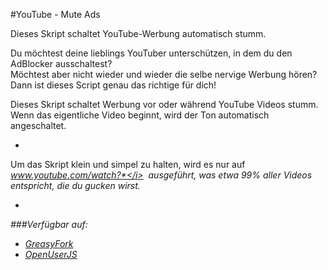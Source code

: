 #YouTube - Mute Ads

Dieses Skript schaltet YouTube-Werbung automatisch stumm.

Du möchtest deine lieblings YouTuber unterschützen, in dem du den AdBlocker ausschaltest?  
Möchtest aber nicht wieder und wieder die selbe nervige Werbung hören?  
Dann ist dieses Script genau das richtige für dich!  

Dieses Skript schaltet Werbung vor oder während YouTube Videos stumm.  
Wenn das eigentliche Video beginnt, wird der Ton automatisch angeschaltet.

-
Um das Skript klein und simpel zu halten, wird es nur auf <i>www.youtube.com/watch?*</i> &nbsp;ausgeführt, was etwa 99% aller Videos entspricht, die du gucken wirst.

-
###Verfügbar auf:

- [GreasyFork](https://greasyfork.org/de/scripts/13340-youtube-mute-ads/ "YouTube - Mute Ads")
- [OpenUserJS](https://openuserjs.org/scripts/VVind0wM4ker/YouTube_-_Mute_Ads "YouTube - Mute Ads")
